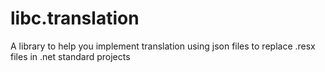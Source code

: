# libc.translation
A library to help you implement translation using json files to replace .resx files in .net standard projects
